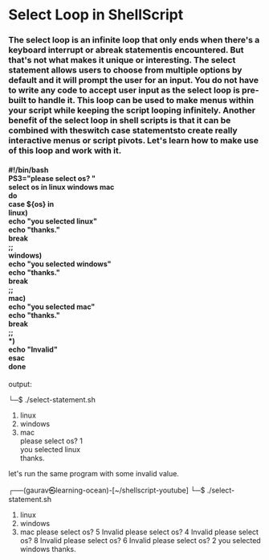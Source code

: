 <h1>Select Loop in ShellScript</h1>
<p>
<h3>The select loop is an infinite loop that only ends when there's a keyboard interrupt or abreak statementis encountered. But that's not what makes it unique or interesting. The select statement allows users to choose from multiple options by default and it will prompt the user for an input. You do not have to write any code to accept user input as the select loop is pre-built to handle it. This loop can be used to make menus within your script while keeping the script looping infinitely. Another benefit of the select loop in shell scripts is that it can be combined with theswitch case statementsto create really interactive menus or script pivots. Let's learn how to make use of this loop and work with it.</h3>

<h4>
#!/bin/bash<br>
PS3="please select os? "<br>
select os in linux windows mac<br>
do<br>
  case ${os} in<br>
    linux)<br>
      echo "you selected linux"<br>
      echo "thanks."<br>
      break<br>
      ;;<br>
    windows)<br>
      echo "you selected windows"<br>
      echo "thanks."<br>
      break<br>
      ;;<br>
    mac)<br>
      echo "you selected mac"<br>
      echo "thanks."<br>
      break<br>
      ;;<br>
    *)<br>
      echo "Invalid"<br>
  esac<br>
done</h4>



output:<br>


└─$ ./select-statement.sh<br>
1) linux<br>
2) windows<br>
3) mac<br>
please select os? 1<br>
you selected linux<br>
thanks.<br>

let's run the same program with some invalid value.

┌──(gaurav㉿learning-ocean)-[~/shellscript-youtube]
└─$ ./select-statement.sh
1) linux
2) windows
3) mac
please select os? 5
Invalid
please select os? 4
Invalid
please select os? 8
Invalid
please select os? 6
Invalid
please select os? 2
you selected windows
thanks.

</p>